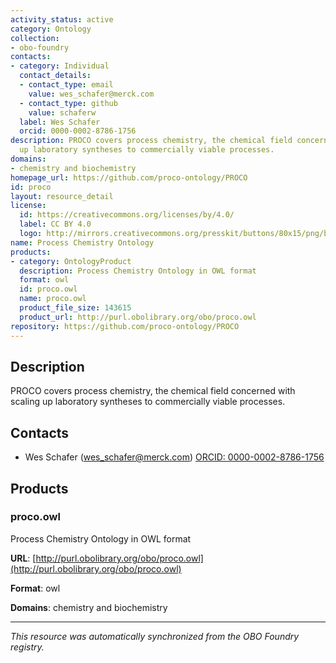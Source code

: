 ```yaml
---
activity_status: active
category: Ontology
collection:
- obo-foundry
contacts:
- category: Individual
  contact_details:
  - contact_type: email
    value: wes_schafer@merck.com
  - contact_type: github
    value: schaferw
  label: Wes Schafer
  orcid: 0000-0002-8786-1756
description: PROCO covers process chemistry, the chemical field concerned with scaling
  up laboratory syntheses to commercially viable processes.
domains:
- chemistry and biochemistry
homepage_url: https://github.com/proco-ontology/PROCO
id: proco
layout: resource_detail
license:
  id: https://creativecommons.org/licenses/by/4.0/
  label: CC BY 4.0
  logo: http://mirrors.creativecommons.org/presskit/buttons/80x15/png/by.png
name: Process Chemistry Ontology
products:
- category: OntologyProduct
  description: Process Chemistry Ontology in OWL format
  format: owl
  id: proco.owl
  name: proco.owl
  product_file_size: 143615
  product_url: http://purl.obolibrary.org/obo/proco.owl
repository: https://github.com/proco-ontology/PROCO
---
```

## Description

PROCO covers process chemistry, the chemical field concerned with scaling up laboratory syntheses to commercially viable processes.

## Contacts

- Wes Schafer (wes_schafer@merck.com) [ORCID: 0000-0002-8786-1756](https://orcid.org/0000-0002-8786-1756)

## Products

### proco.owl

Process Chemistry Ontology in OWL format

**URL**: [http://purl.obolibrary.org/obo/proco.owl](http://purl.obolibrary.org/obo/proco.owl)

**Format**: owl

**Domains**: chemistry and biochemistry

---

*This resource was automatically synchronized from the OBO Foundry registry.*